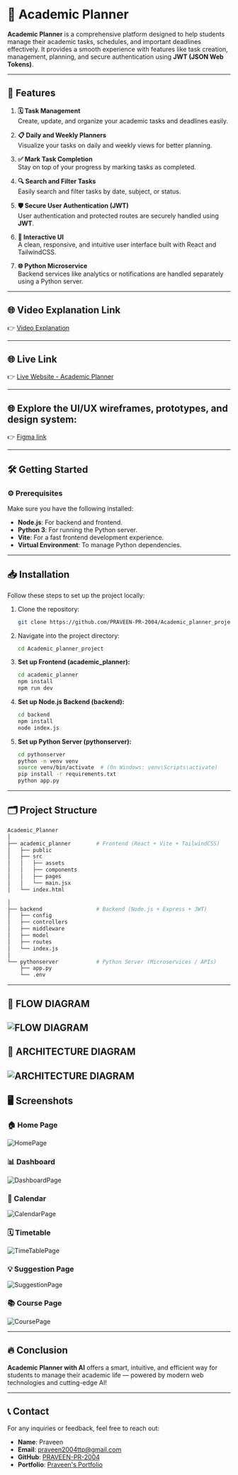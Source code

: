 # 🌟 Academic Planner

**Academic Planner** is a comprehensive platform designed to help students manage their academic tasks, schedules, and important deadlines effectively. It provides a smooth experience with features like task creation, management, planning, and secure authentication using **JWT (JSON Web Tokens)**.

---

## 🚀 Features

1. **🗓️ Task Management**  
   Create, update, and organize your academic tasks and deadlines easily.

2. **📋 Daily and Weekly Planners**  
   Visualize your tasks on daily and weekly views for better planning.

3. **✅ Mark Task Completion**  
   Stay on top of your progress by marking tasks as completed.

4. **🔍 Search and Filter Tasks**  
   Easily search and filter tasks by date, subject, or status.

5. **🛡️ Secure User Authentication (JWT)**  
   User authentication and protected routes are securely handled using **JWT**.

6. **💬 Interactive UI**  
   A clean, responsive, and intuitive user interface built with React and TailwindCSS.

7. **🌐 Python Microservice**  
   Backend services like analytics or notifications are handled separately using a Python server.

---

## 🌐 Video Explanation Link

👉 [Video Explanation](https://drive.google.com/file/d/1MRIppiz29a6I5xbyjHFnw97EmN6tx-d2/view?usp=sharing)

---

## 🌐 Live Link

👉 [Live Website - Academic Planner](https://studyacademicplanner.netlify.app/)

---

## 🌐 Explore the UI/UX wireframes, prototypes, and design system:

👉 [Figma link](https://www.figma.com/proto/7BN21Yq3r0fjZHZQ8KjGgu/Academic-Planner?node-id=1-2&p=f&t=V91rTyxyRpfFg0TP-1&scaling=min-zoom&content-scaling=fixed&page-id=0%3A1&starting-point-node-id=1%3A2&show-proto-sidebar=1)

---

## 🛠️ Getting Started

### ⚙️ Prerequisites

Make sure you have the following installed:

- **Node.js**: For backend and frontend.
- **Python 3**: For running the Python server.
- **Vite**: For a fast frontend development experience.
- **Virtual Environment**: To manage Python dependencies.

---

## 📥 Installation

Follow these steps to set up the project locally:

1. Clone the repository:

   ```bash
   git clone https://github.com/PRAVEEN-PR-2004/Academic_planner_project
   ```

2. Navigate into the project directory:

   ```bash
   cd Academic_planner_project
   ```

3. **Set up Frontend (academic_planner):**

   ```bash
   cd academic_planner
   npm install
   npm run dev
   ```

4. **Set up Node.js Backend (backend):**

   ```bash
   cd backend
   npm install
   node index.js
   ```

5. **Set up Python Server (pythonserver):**

   ```bash
   cd pythonserver
   python -m venv venv
   source venv/bin/activate  # (On Windows: venv\Scripts\activate)
   pip install -r requirements.txt
   python app.py
   ```

---

## 🗂️ Project Structure

```bash
Academic_Planner
│
├── academic_planner        # Frontend (React + Vite + TailwindCSS)
│   ├── public
│   ├── src
│   │   ├── assets
│   │   ├── components
│   │   ├── pages
│   │   └── main.jsx
│   └── index.html

│
├── backend                 # Backend (Node.js + Express + JWT)
│   ├── config
│   ├── controllers
│   ├── middleware
│   ├── model
│   ├── routes
│   └── index.js
│
└── pythonserver            # Python Server (Microservices / APIs)
    ├── app.py
    └── .env
```

---

## 🧩 FLOW DIAGRAM

## ![FLOW DIAGRAM](./screenshots/ChatGPT%20Image%20Apr%2027,%202025,%2010_09_39%20PM.png)

## 🧩 ARCHITECTURE DIAGRAM

## ![ARCHITECTURE DIAGRAM](./screenshots/image6.png)

## 🖥️ Screenshots

### 🏠 Home Page

![HomePage](./screenshots/Screenshot%202025-04-27%20105431.png)

### 📊 Dashboard

![DashboardPage](./screenshots/image3.png)

### 📅 Calendar

![CalendarPage](./screenshots/image4.png)

### 🗓️ Timetable

![TimeTablePage](./screenshots/image5.png)

### 💡 Suggestion Page

![SuggestionPage](./screenshots/image2.png)

### 📚 Course Page

![CoursePage](./screenshots/image1.png)

---

## 🔥 Conclusion

**Academic Planner with AI** offers a smart, intuitive, and efficient way for students to manage their academic life — powered by modern web technologies and cutting-edge AI!

---

## 📞 Contact

For any inquiries or feedback, feel free to reach out:

- **Name**: Praveen
- **Email**: [praveen2004ttp@gmail.com](mailto:praveen2004ttp@gmail.com)
- **GitHub**: [PRAVEEN-PR-2004](https://github.com/PRAVEEN-PR-2004)
- **Portfolio**: [Praveen's Portfolio](https://main--praveen-portfolio2.netlify.app/)
